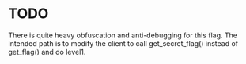 # TODO

There is quite heavy obfuscation and anti-debugging for this flag. The intended path is to modify the client to call get_secret_flag() instead of get_flag() and do level1.
